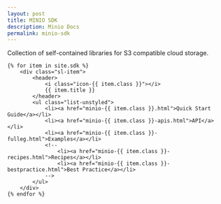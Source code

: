 ```yaml
---
layout: post
title: MINIO SDK
description: Minio Docs
permalink: minio-sdk
---
```


<p>Collection of self-contained libraries for S3 compatible cloud storage.</p>

<div class="row sdk-list">

	{% for item in site.sdk %}
		<div class="sl-item"> 
			<header>
				<i class="icon-{{ item.class }}"></i>
				{{ item.title }}
			</header>
			<ul class="list-unstyled">
				<li><a href="minio-{{ item.class }}.html">Quick Start Guide</a></li>
				<li><a href="minio-{{ item.class }}-apis.html">API</a></li>
				<li><a href="minio-{{ item.class }}-fulleg.html">Examples</a></li>
				<!--
					<li><a href="minio-{{ item.class }}-recipes.html">Recipes</a></li>
					<li><a href="minio-{{ item.class }}-bestpractice.html">Best Practice</a></li>
				-->
			</ul>
		</div>
	{% endfor %}
</div>